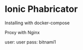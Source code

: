 # Ionic Phabricator 

Installing with docker-compose 

Proxy with Nginx 

user: user 
pass: bitnami1